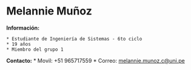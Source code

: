# Melannie Muñoz

**Información:**

    * Estudiante de Ingeniería de Sistemas - 6to ciclo
    * 19 años
    * Miembro del grupo 1

**Contacto:**
    * Movil: +51 965717559
    * Correo: melannie.munoz.c@uni.pe